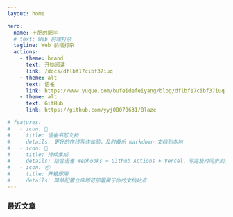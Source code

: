 ```yaml
---
layout: home

hero:
  name: 不肥的肥羊
  # text: Web 前端打杂
  tagline: Web 前端打杂
  actions:
    - theme: brand
      text: 开始阅读
      link: /docs/dflbf17cibf37iuq
    - theme: alt
      text: 语雀
      link: https://www.yuque.com/bufeidefeiyang/blog/dflbf17cibf37iuq
    - theme: alt
      text: GitHub
      link: https://github.com/yyj08070631/Blaze

# features:
#   - icon: 📝
#     title: 语雀书写文档
#     details: 更好的在线写作体验，及时备份 markdown 文档到本地
#   - icon: 🚀
#     title: 持续集成
#     details: 结合语雀 Webhooks + Github Actions + Vercel，写完及时同步到文档站点
#   - icon: 📦
#     title: 开箱即用
#     details: 简单配置仓库即可部署属于你的文档站点
---
```


<script setup>
import RecentPosts from './components/recent-posts.vue'
</script>

### 最近文章

<RecentPosts />
<!-- {{
  meta.docs
    .sort((v1, v2) => v2.updated - v1.updated)
    .slice(0, 10)
    .map((v) => (
      '* v.properties.title'
    ))
}} -->

<style module>
</style>